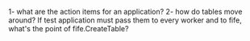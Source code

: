 1- what are the action items for an application?
2- how do tables move around? If test application must pass them to every
worker and to fife, what's the point of fife.CreateTable? 
